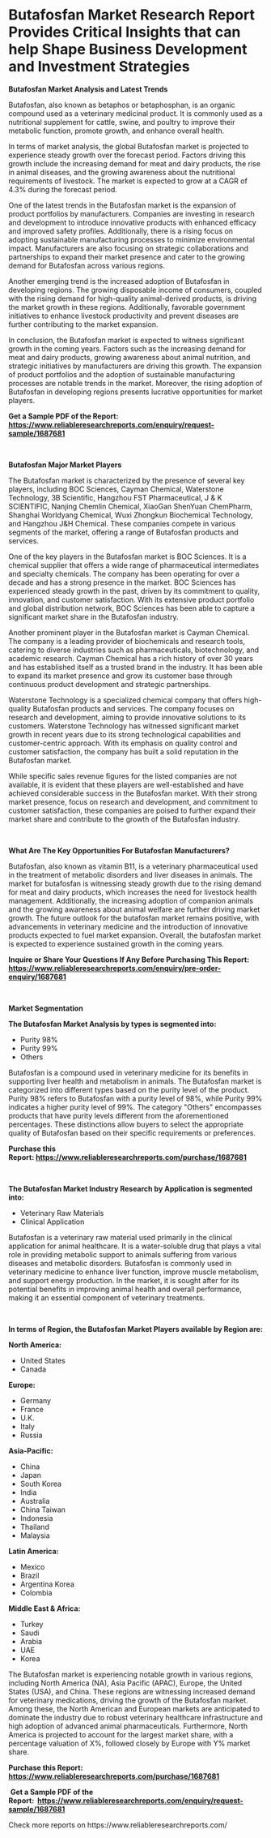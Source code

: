 <p><h1>Butafosfan Market Research Report Provides Critical Insights that can help Shape Business Development and Investment Strategies</h1></p><p><strong>Butafosfan Market Analysis and Latest Trends</strong></p>
<p><p>Butafosfan, also known as betaphos or betaphosphan, is an organic compound used as a veterinary medicinal product. It is commonly used as a nutritional supplement for cattle, swine, and poultry to improve their metabolic function, promote growth, and enhance overall health.</p><p>In terms of market analysis, the global Butafosfan market is projected to experience steady growth over the forecast period. Factors driving this growth include the increasing demand for meat and dairy products, the rise in animal diseases, and the growing awareness about the nutritional requirements of livestock. The market is expected to grow at a CAGR of 4.3% during the forecast period.</p><p>One of the latest trends in the Butafosfan market is the expansion of product portfolios by manufacturers. Companies are investing in research and development to introduce innovative products with enhanced efficacy and improved safety profiles. Additionally, there is a rising focus on adopting sustainable manufacturing processes to minimize environmental impact. Manufacturers are also focusing on strategic collaborations and partnerships to expand their market presence and cater to the growing demand for Butafosfan across various regions.</p><p>Another emerging trend is the increased adoption of Butafosfan in developing regions. The growing disposable income of consumers, coupled with the rising demand for high-quality animal-derived products, is driving the market growth in these regions. Additionally, favorable government initiatives to enhance livestock productivity and prevent diseases are further contributing to the market expansion.</p><p>In conclusion, the Butafosfan market is expected to witness significant growth in the coming years. Factors such as the increasing demand for meat and dairy products, growing awareness about animal nutrition, and strategic initiatives by manufacturers are driving this growth. The expansion of product portfolios and the adoption of sustainable manufacturing processes are notable trends in the market. Moreover, the rising adoption of Butafosfan in developing regions presents lucrative opportunities for market players.</p></p>
<p><strong>Get a Sample PDF of the Report:&nbsp; <a href="https://www.reliableresearchreports.com/enquiry/request-sample/1687681">https://www.reliableresearchreports.com/enquiry/request-sample/1687681</a></strong></p>
<p>&nbsp;</p>
<p><strong>Butafosfan Major Market Players</strong></p>
<p><p>The Butafosfan market is characterized by the presence of several key players, including BOC Sciences, Cayman Chemical, Waterstone Technology, 3B Scientific, Hangzhou FST Pharmaceutical, J & K SCIENTIFIC, Nanjing Chemlin Chemical, XiaoGan ShenYuan ChemPharm, Shanghai Worldyang Chemical, Wuxi Zhongkun Biochemical Technology, and Hangzhou J&H Chemical. These companies compete in various segments of the market, offering a range of Butafosfan products and services.</p><p>One of the key players in the Butafosfan market is BOC Sciences. It is a chemical supplier that offers a wide range of pharmaceutical intermediates and specialty chemicals. The company has been operating for over a decade and has a strong presence in the market. BOC Sciences has experienced steady growth in the past, driven by its commitment to quality, innovation, and customer satisfaction. With its extensive product portfolio and global distribution network, BOC Sciences has been able to capture a significant market share in the Butafosfan industry.</p><p>Another prominent player in the Butafosfan market is Cayman Chemical. The company is a leading provider of biochemicals and research tools, catering to diverse industries such as pharmaceuticals, biotechnology, and academic research. Cayman Chemical has a rich history of over 30 years and has established itself as a trusted brand in the industry. It has been able to expand its market presence and grow its customer base through continuous product development and strategic partnerships.</p><p>Waterstone Technology is a specialized chemical company that offers high-quality Butafosfan products and services. The company focuses on research and development, aiming to provide innovative solutions to its customers. Waterstone Technology has witnessed significant market growth in recent years due to its strong technological capabilities and customer-centric approach. With its emphasis on quality control and customer satisfaction, the company has built a solid reputation in the Butafosfan market.</p><p>While specific sales revenue figures for the listed companies are not available, it is evident that these players are well-established and have achieved considerable success in the Butafosfan market. With their strong market presence, focus on research and development, and commitment to customer satisfaction, these companies are poised to further expand their market share and contribute to the growth of the Butafosfan industry.</p></p>
<p>&nbsp;</p>
<p><strong>What Are The Key Opportunities For Butafosfan Manufacturers?</strong></p>
<p><p>Butafosfan, also known as vitamin B11, is a veterinary pharmaceutical used in the treatment of metabolic disorders and liver diseases in animals. The market for butafosfan is witnessing steady growth due to the rising demand for meat and dairy products, which increases the need for livestock health management. Additionally, the increasing adoption of companion animals and the growing awareness about animal welfare are further driving market growth. The future outlook for the butafosfan market remains positive, with advancements in veterinary medicine and the introduction of innovative products expected to fuel market expansion. Overall, the butafosfan market is expected to experience sustained growth in the coming years.</p></p>
<p><strong>Inquire or Share Your Questions If Any Before Purchasing This Report: <a href="https://www.reliableresearchreports.com/enquiry/pre-order-enquiry/1687681">https://www.reliableresearchreports.com/enquiry/pre-order-enquiry/1687681</a></strong></p>
<p>&nbsp;</p>
<p><strong>Market Segmentation</strong></p>
<p><strong>The Butafosfan Market Analysis by types is segmented into:</strong></p>
<p><ul><li>Purity 98%</li><li>Purity 99%</li><li>Others</li></ul></p>
<p><p>Butafosfan is a compound used in veterinary medicine for its benefits in supporting liver health and metabolism in animals. The Butafosfan market is categorized into different types based on the purity level of the product. Purity 98% refers to Butafosfan with a purity level of 98%, while Purity 99% indicates a higher purity level of 99%. The category "Others" encompasses products that have purity levels different from the aforementioned percentages. These distinctions allow buyers to select the appropriate quality of Butafosfan based on their specific requirements or preferences.</p></p>
<p><strong>Purchase this Report:&nbsp;<a href="https://www.reliableresearchreports.com/purchase/1687681">https://www.reliableresearchreports.com/purchase/1687681</a></strong></p>
<p>&nbsp;</p>
<p><strong>The Butafosfan Market Industry Research by Application is segmented into:</strong></p>
<p><ul><li>Veterinary Raw Materials</li><li>Clinical Application</li></ul></p>
<p><p>Butafosfan is a veterinary raw material used primarily in the clinical application for animal healthcare. It is a water-soluble drug that plays a vital role in providing metabolic support to animals suffering from various diseases and metabolic disorders. Butafosfan is commonly used in veterinary medicine to enhance liver function, improve muscle metabolism, and support energy production. In the market, it is sought after for its potential benefits in improving animal health and overall performance, making it an essential component of veterinary treatments.</p></p>
<p>&nbsp;</p>
<p><strong>In terms of Region, the Butafosfan Market Players available by Region are:</strong></p>
<p>
    <p> <strong> North America: </strong>
        <ul>
            <li>United States</li>
            <li>Canada</li>
        </ul>
        </p> 
    <p> <strong> Europe: </strong>
        <ul>
            <li>Germany</li>
            <li>France</li>
            <li>U.K.</li>
            <li>Italy</li>
            <li>Russia</li>
        </ul>
        </p> 
    <p> <strong> Asia-Pacific: </strong>
        <ul>
            <li>China</li>
            <li>Japan</li>
            <li>South Korea</li>
            <li>India</li>
            <li>Australia</li>
            <li>China Taiwan</li>
            <li>Indonesia</li>
            <li>Thailand</li>
            <li>Malaysia</li>
        </ul>
        </p> 
    <p> <strong> Latin America: </strong>
        <ul>
            <li>Mexico</li>
            <li>Brazil</li>
            <li>Argentina Korea</li>
            <li>Colombia</li>
        </ul>
        </p> 
    <p> <strong> Middle East & Africa: </strong>
        <ul>
            <li>Turkey</li>
            <li>Saudi</li>
            <li>Arabia</li>
            <li>UAE</li>
            <li>Korea</li>
        </ul>
    </p>
    </p>
<p><p>The Butafosfan market is experiencing notable growth in various regions, including North America (NA), Asia Pacific (APAC), Europe, the United States (USA), and China. These regions are witnessing increased demand for veterinary medications, driving the growth of the Butafosfan market. Among these, the North American and European markets are anticipated to dominate the industry due to robust veterinary healthcare infrastructure and high adoption of advanced animal pharmaceuticals. Furthermore, North America is projected to account for the largest market share, with a percentage valuation of X%, followed closely by Europe with Y% market share.</p></p>
<p><strong>Purchase this Report: <a href="https://www.reliableresearchreports.com/purchase/1687681">https://www.reliableresearchreports.com/purchase/1687681</a></strong></p>
<p>&nbsp;<strong>Get a Sample PDF of the Report:&nbsp;&nbsp;<a href="https://www.reliableresearchreports.com/enquiry/request-sample/1687681">https://www.reliableresearchreports.com/enquiry/request-sample/1687681</a></strong></p>
<p><strong></strong></p>
<p>Check more reports on https://www.reliableresearchreports.com/</p>